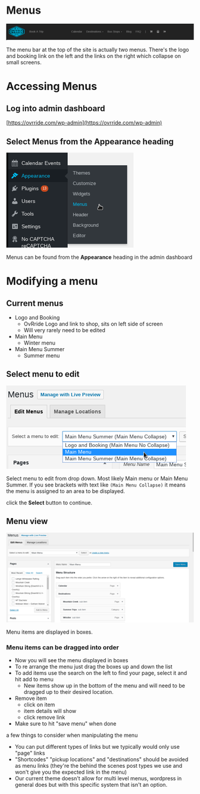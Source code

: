 <!-- TITLE: Modify Menu -->
<!-- SUBTITLE: Description of menus and how to change them for OvRride.com -->

# Menus
![Menu](/uploads/menu.png "Menu")

The menu bar at the top of the site is actually two menus. There's the logo and booking link on the left and the links on the right which collapse on small screens.

# Accessing Menus
## Log into admin dashboard
[https://ovrride.com/wp-admin](https://ovrride.com/wp-admin)

## Select **Menus** from the **Appearance** heading
![Apearance Menu](/uploads/apearance-menu.png "Apearance Menu")

Menus can be found from the **Appearance** heading in the admin dashboard



# Modifying a menu
## Current menus
* Logo and Booking
	*  OvRride Logo and link to shop, sits on left side of screen
	*  Will very rarely need to be edited
*  Main Menu
	*  Winter menu
*  Main Menu Summer
	*  Summer menu

## Select menu to edit
![Select Menu](/uploads/select-menu.png "Select Menu")

Select menu to edit from drop down. Most likely Main menu or Main Menu Summer. If you see brackets with text like ```(Main Menu Collapse)``` it means the menu is assigned to an area to be displayed.

click the **Select** button to continue.


## Menu view
![Menus](/uploads/menus.png "Menus")

Menu items are displayed in boxes.

### Menu items can be dragged into order

- Now you will see the menu displayed in boxes
- To re arrange the menu just drag the boxes up and down the list
- To add items use the search on the left to find your page, select it and hit add to menu
  - New items show up in the bottom of the menu and will need to be dragged up to their desired location.
- Remove item
  - click on item
  - item details will show
  - click remove link
- Make sure to hit "save menu" when done
  
a few things to consider when manipulating the menu
  - You can put different types of links but we typically would only use "page" links
  - "Shortcodes" "pickup locations" and "destinations" should be avoided as menu links (they're the behind the scenes post types we use and won't give you the expected link in the menu)
  - Our current theme doesn't allow for multi level menus, wordpress in general does but with this specific system that isn't an option.